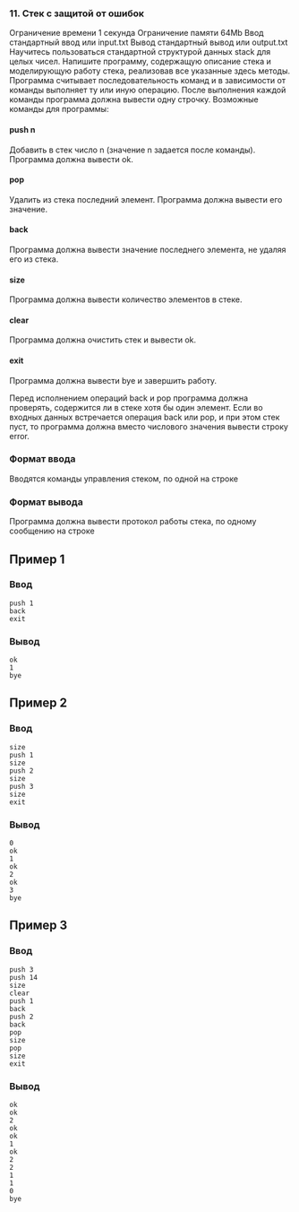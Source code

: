 ### 11. Стек с защитой от ошибок

Ограничение времени	1 секунда
Ограничение памяти	64Mb
Ввод	стандартный ввод или input.txt
Вывод	стандартный вывод или output.txt
Научитесь пользоваться стандартной структурой данных stack для целых чисел. Напишите программу, содержащую описание стека и моделирующую работу стека, реализовав все указанные здесь методы. Программа считывает последовательность команд и в зависимости от команды выполняет ту или иную операцию. После выполнения каждой команды программа должна вывести одну строчку. Возможные команды для программы:

#### push n
Добавить в стек число n (значение n задается после команды). Программа должна вывести ok.

#### pop
Удалить из стека последний элемент. Программа должна вывести его значение.

#### back
Программа должна вывести значение последнего элемента, не удаляя его из стека.

#### size
Программа должна вывести количество элементов в стеке.

#### clear
Программа должна очистить стек и вывести ok.

#### exit
Программа должна вывести bye и завершить работу.

Перед исполнением операций back и pop программа должна проверять, содержится ли в стеке хотя бы один элемент. Если во входных данных встречается операция back или pop, и при этом стек пуст, то программа должна вместо числового значения вывести строку error.

### Формат ввода

Вводятся команды управления стеком, по одной на строке

### Формат вывода

Программа должна вывести протокол работы стека, по одному сообщению на строке

## Пример 1

### Ввод	
```
push 1
back
exit
```
### Вывод
```
ok
1
bye
```
## Пример 2

### Ввод	
```
size
push 1
size
push 2
size
push 3
size
exit
```
### Вывод
```
0
ok
1
ok
2
ok
3
bye
```
## Пример 3

### Ввод	
```
push 3
push 14
size
clear
push 1
back
push 2
back
pop
size
pop
size
exit
```
### Вывод
```
ok
ok
2
ok
ok
1
ok
2
2
1
1
0
bye
```
